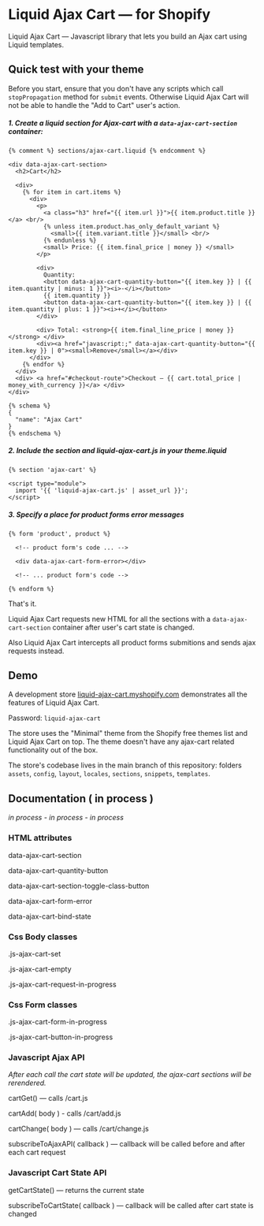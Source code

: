 # Liquid Ajax Cart — for Shopify


Liquid Ajax Cart — Javascript library that lets you build an Ajax cart using Liquid templates.

## Quick test with your theme

Before you start, ensure that you don't have any scripts which call `stopPropagation` method for `submit` events. Otherwise Liquid Ajax Cart will not be able to handle the "Add to Cart" user's action.

##### 1. Create a liquid section for Ajax-cart with a `data-ajax-cart-section` container:

```liquid
{% comment %} sections/ajax-cart.liquid {% endcomment %}

<div data-ajax-cart-section>
  <h2>Cart</h2>
  
  <div>
    {% for item in cart.items %}
      <div>
      	<p>
      	  <a class="h3" href="{{ item.url }}">{{ item.product.title }}</a> <br/>
          {% unless item.product.has_only_default_variant %}
            <small>{{ item.variant.title }}</small> <br/>
          {% endunless %}
          <small> Price: {{ item.final_price | money }} </small>
        </p>

        <div>
          Quantity: 
          <button data-ajax-cart-quantity-button="{{ item.key }} | {{ item.quantity | minus: 1 }}"><i>-</i></button>
          {{ item.quantity }}
          <button data-ajax-cart-quantity-button="{{ item.key }} | {{ item.quantity | plus: 1 }}"><i>+</i></button>
        </div>

        <div> Total: <strong>{{ item.final_line_price | money }}</strong> </div>
        <div><a href="javascript:;" data-ajax-cart-quantity-button="{{ item.key }} | 0"><small>Remove</small></a></div>
      </div>
    {% endfor %}
  </div>
  <div> <a href="#checkout-route">Checkout — {{ cart.total_price | money_with_currency }}</a> </div>
</div>

{% schema %}
{
  "name": "Ajax Cart"
}
{% endschema %}
```

##### 2. Include the section and liquid-ajax-cart.js in your theme.liquid 
```liquid
{% section 'ajax-cart' %}

<script type="module">
  import '{{ 'liquid-ajax-cart.js' | asset_url }}';
</script>
```
 
##### 3. Specify a place for product forms error messages
```liquid
{% form 'product', product %}
  
  <!-- product form's code ... -->
  
  <div data-ajax-cart-form-error></div>
  
  <!-- ... product form's code -->
  
{% endform %}
```

That's it. 

Liquid Ajax Cart requests new HTML for all the sections with a `data-ajax-cart-section` container after user's cart state is changed. 

Also Liquid Ajax Cart intercepts all product forms submitions and sends ajax requests instead.

## Demo
A development store [liquid-ajax-cart.myshopify.com](https://liquid-ajax-cart.myshopify.com/) demonstrates all the features of Liquid Ajax Cart.

Password: `liquid-ajax-cart`

The store uses the "Minimal" theme from the Shopify free themes list and Liquid Ajax Cart on top. The theme doesn't have any ajax-cart related functionality out of the box.

The store's codebase lives in the main branch of this repository: folders `assets`, `config`, `layout`, `locales`, `sections`, `snippets`, `templates`.

## Documentation ( in process )

*in process - in process - in process*

### HTML attributes

data-ajax-cart-section

data-ajax-cart-quantity-button

data-ajax-cart-section-toggle-class-button

data-ajax-cart-form-error

data-ajax-cart-bind-state

### Css Body classes

.js-ajax-cart-set

.js-ajax-cart-empty

.js-ajax-cart-request-in-progress

### Css Form classes

.js-ajax-cart-form-in-progress

.js-ajax-cart-button-in-progress


### Javascript Ajax API
*After each call the cart state will be updated, the ajax-cart sections will be rerendered.*

cartGet() — calls /cart.js

cartAdd( body ) - calls /cart/add.js

cartChange( body ) — calls /cart/change.js

subscribeToAjaxAPI( callback ) — callback will be called before and after each cart request

### Javascript Cart State API

getCartState() — returns the current state

subscribeToCartState( callback ) — callback will be called after cart state is changed
